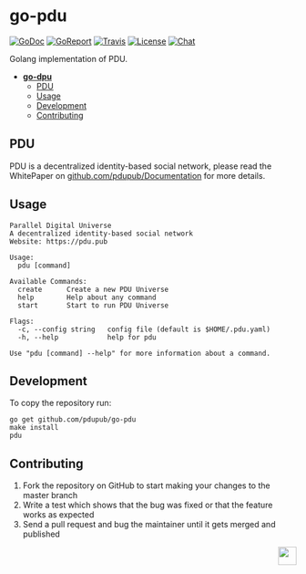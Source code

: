 go-pdu
====
[![GoDoc](https://img.shields.io/badge/godoc-reference-blue.svg)](https://godoc.org/github.com/pdupub/go-pdu)
[![GoReport](https://goreportcard.com/badge/github.com/pdupub/go-pdu)](https://goreportcard.com/report/github.com/pdupub/go-pdu)
[![Travis](https://travis-ci.org/pdupub/go-pdu.svg?branch=master)](https://travis-ci.org/pdupub/go-pdu)
[![License](https://img.shields.io/badge/license-GPL%20v3-blue.svg)](LICENSE)
[![Chat](https://img.shields.io/badge/gitter-Docs%20chat-4AB495.svg)](https://gitter.im/pdupub/go-pdu)

Golang implementation of PDU.

- [**go-dpu**](#go-pdu)
  - [PDU](#pdu)
  - [Usage](#usage)
  - [Development](#development)
  - [Contributing](#contributing)

## PDU
PDU is a decentralized identity-based social network, please read the WhitePaper on [github.com/pdupub/Documentation](https://github.com/pdupub/Documentation) for more details.

## Usage

```
Parallel Digital Universe 
A decentralized identity-based social network
Website: https://pdu.pub

Usage:
  pdu [command]

Available Commands:
  create      Create a new PDU Universe
  help        Help about any command
  start       Start to run PDU Universe

Flags:
  -c, --config string   config file (default is $HOME/.pdu.yaml)
  -h, --help            help for pdu

Use "pdu [command] --help" for more information about a command.
```

## Development

To copy the repository run:

```
go get github.com/pdupub/go-pdu
make install
pdu
```

## Contributing

1. Fork the repository on GitHub to start making your changes to the master branch
2. Write a test which shows that the bug was fixed or that the feature works as expected
3. Send a pull request and bug the maintainer until it gets merged and published

<a href="https://pdu.pub"><img height="32" align="right" src="https://pdu.pub/images/icon.svg"></a>

